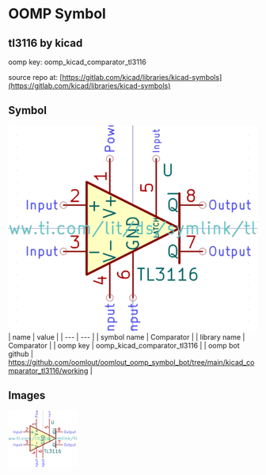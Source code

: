 # OOMP Symbol  
## tl3116  by kicad  
  
oomp key: oomp_kicad_comparator_tl3116  
  
source repo at: [https://gitlab.com/kicad/libraries/kicad-symbols](https://gitlab.com/kicad/libraries/kicad-symbols)  
## Symbol  
  
[![working.png](working_600.png)](working.png)  
| name | value | 
| --- | --- | 
| symbol name | Comparator | 
| library name | Comparator | 
| oomp key | oomp_kicad_comparator_tl3116 | 
| oomp bot github | https://github.com/oomlout/oomlout_oomp_symbol_bot/tree/main/kicad_comparator_tl3116/working | 
## Images  
  
[![working.png](working_140.png)](working.png)  
